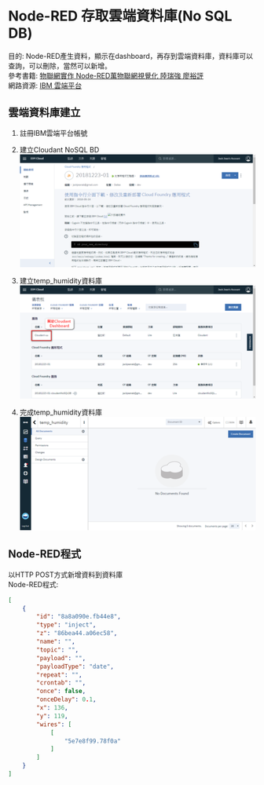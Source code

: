 # Node-RED 存取雲端資料庫(No SQL DB)
目的: Node-RED產生資料，顯示在dashboard，再存到雲端資料庫，資料庫可以查詢，可以刪除，當然可以新增。<br>
參考書籍: [物聯網實作 Node-RED萬物聯網視覺化 陸瑞強 廖裕評](https://books.google.com.tw/books?id=5DFsDwAAQBAJ&printsec=frontcover&hl=zh-TW&source=gbs_ge_summary_r&cad=0#v=onepage&q&f=false)<br>
網路資源: [IBM 雲端平台](https://www.ibm.com/cloud-computing/bluemix/zh-hant)<br>

## 雲端資料庫建立
1. 註冊IBM雲端平台帳號

2. 建立Cloudant NoSQL BD
![alt text](https://github.com/jackjeanab/Node-RED/blob/master/IBM_CloudDB_1.png?raw=true "Cloudant NoSQL BD")

3. 建立temp_humidity資料庫
![alt text](https://github.com/jackjeanab/Node-RED/blob/master/IBM_CloudDB_2.png?raw=true "進入Cloudant NoSQL BD")

4. 完成temp_humidity資料庫<br>
![alt text](https://github.com/jackjeanab/Node-RED/blob/master/IBM_CloudDB_3.png?raw=true "Cloudant Dashboard")

## Node-RED程式
以HTTP POST方式新增資料到資料庫<br>
Node-RED程式:
```JSON
[
    {
        "id": "8a8a090e.fb44e8",
        "type": "inject",
        "z": "86bea44.a06ec58",
        "name": "",
        "topic": "",
        "payload": "",
        "payloadType": "date",
        "repeat": "",
        "crontab": "",
        "once": false,
        "onceDelay": 0.1,
        "x": 136,
        "y": 119,
        "wires": [
            [
                "5e7e8f99.78f0a"
            ]
        ]
    }
]
```
